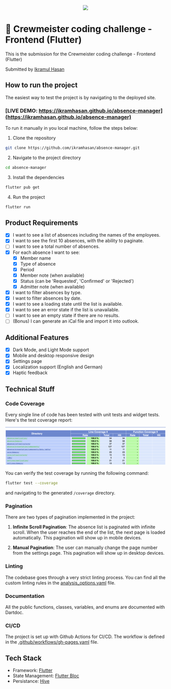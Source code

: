 <p align="center">
  <img src="https://crewmeister.com/images/logo_crewmeister_without_text.svg" />
</p>

# 🚀 Crewmeister coding challenge - Frontend (Flutter)

This is the submission for the Crewmeister coding challenge - Frontend (Flutter)

Submitted by [Ikramul Hasan](https://github.com/ikramhasan)

## How to run the project

The easiest way to test the project is by navigating to the deployed site.

### [LIVE DEMO: https://ikramhasan.github.io/absence-manager](https://ikramhasan.github.io/absence-manager)


To run it manually in you local machine, follow the steps below:

1. Clone the repository

```bash
git clone https://github.com/ikramhasan/absence-manager.git
```

2. Navigate to the project directory

```bash
cd absence-manager
```

3. Install the dependencies

```bash
flutter pub get
```

4. Run the project

```bash
flutter run
```


## Product Requirements

- [x] I want to see a list of absences including the names of the employees.
- [x] I want to see the first 10 absences, with the ability to paginate.
- [ ] I want to see a total number of absences.
- [x] For each absence I want to see:
  - [x] Member name
  - [x] Type of absence
  - [x] Period
  - [x] Member note (when available)
  - [x] Status (can be 'Requested', 'Confirmed' or 'Rejected')
  - [x] Admitter note (when available)
- [x] I want to filter absences by type.
- [x] I want to filter absences by date.
- [x] I want to see a loading state until the list is available.
- [x] I want to see an error state if the list is unavailable.
- [ ] I want to see an empty state if there are no results.
- [ ] (Bonus) I can generate an iCal file and import it into outlook.

## Additional Features

- [x] Dark Mode, and Light Mode support
- [x] Mobile and desktop responsive design
- [x] Settings page
- [x] Localization support (English and German)
- [x] Haptic feedback 

## Technical Stuff


### Code Coverage

Every single line of code has been tested with unit tests and widget tests. Here's the test coverage report:

<img src="docs/code-coverage.png" />

You can verify the test coverage by running the following command:

```bash
flutter test --coverage
```

and navigating to the generated `/coverage` directory.

### Pagination

There are two types of pagination implemented in the project:

1. **Infinite Scroll Pagination**: The absence list is paginated with infinite scroll. When the user reaches the end of the list, the next page is loaded automatically. This pagination will show up in mobile devices.
  
2. **Manual Pagination**: The user can manually change the page number from the settings page. This pagination will show up in desktop devices.

### Linting

The codebase goes through a very strict linting process. You can find all the custom linting rules in the [analysis_options.yaml](analysis_options.yaml) file.


### Documentation

All the public functions, classes, variables, and enums are documented with Dartdoc. 

### CI/CD

The project is set up with Github Actions for CI/CD. The workflow is defined in the [.github/workflows/gh-pages.yaml](.github/workflows/gh-pages.yaml) file.

## Tech Stack

- Framework: [Flutter](https://flutter.dev/)
- State Management: [Flutter Bloc](https://bloclibrary.dev/)
- Persistance: [Hive](https://pub.dev/packages/hive)